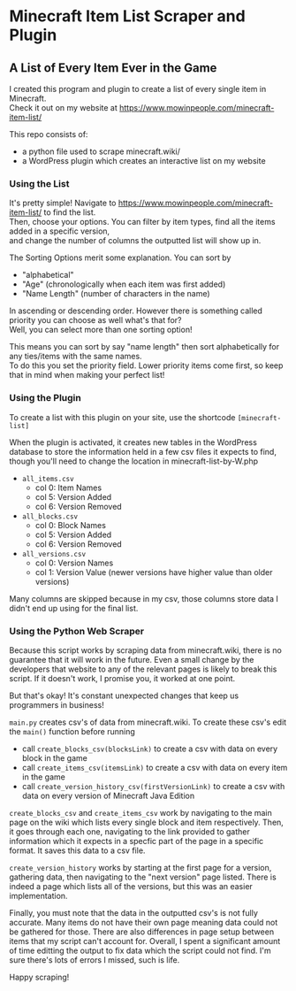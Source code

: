 # Minecraft Item List Scraper and Plugin
## A List of Every Item Ever in the Game
I created this program and plugin to create a list of every single item in Minecraft.\
Check it out on my website at https://www.mowinpeople.com/minecraft-item-list/

This repo consists of:
- a python file used to scrape minecraft.wiki/
- a WordPress plugin which creates an interactive list on my website

### Using the List
It's pretty simple! Navigate to https://www.mowinpeople.com/minecraft-item-list/ to find the list.\
Then, choose your options. You can filter by item types, find all the items added in a specific version,\
and change the number of columns the outputted list will show up in.

The Sorting Options merit some explanation. You can sort by 
- "alphabetical"
- "Age" (chronologically when each item was first added)
- "Name Length" (number of characters in the name)

In ascending or descending order. However there is something called priority you can choose as well what's that for?\
Well, you can select more than one sorting option!

This means you can sort by say "name length" then sort alphabetically for any ties/items with the same names.\
To do this you set the priority field. Lower priority items come first, so keep that in mind when making your perfect list!

### Using the Plugin
To create a list with this plugin on your site, use the shortcode `[minecraft-list]`

When the plugin is activated, it creates new tables in the WordPress database to store the information held in a few csv files
it expects to find, though you'll need to change the location in minecraft-list-by-W.php 
- `all_items.csv`
  - col 0: Item Names
  - col 5: Version Added
  - col 6: Version Removed
- `all_blocks.csv`
  - col 0: Block Names
  - col 5: Version Added
  - col 6: Version Removed
- `all_versions.csv`
  - col 0: Version Names
  - col 1: Version Value (newer versions have higher value than older versions)

Many columns are skipped because in my csv, those columns store data I didn't end up using for the final list.

### Using the Python Web Scraper
Because this script works by scraping data from minecraft.wiki, there is no guarantee that it will work in the future.
Even a small change by the developers that website to any of the relevant pages is likely to break this script.
If it doesn't work, I promise you, it worked at one point.

But that's okay! It's constant unexpected changes that keep us programmers in business!

`main.py` creates csv's of data from minecraft.wiki. To create these csv's edit the `main()` function before running
- call `create_blocks_csv(blocksLink)` to create a csv with data on every block in the game
- call `create_items_csv(itemsLink)` to create a csv with data on every item in the game
- call `create_version_history_csv(firstVersionLink)` to create a csv with data on every version of Minecraft Java Edition

`create_blocks_csv` and `create_items_csv` work by navigating to the main page on the wiki which lists every single block
and item respectively.
Then, it goes through each one, navigating to the link provided to gather information which it expects
in a specfic part of the page in a specific format. It saves this data to a csv file.

`create_version_history` works by starting at the first page for a version, gathering data, 
then navigating to the "next version" page listed.
There is indeed a page which lists all of the versions, but this was an easier implementation.

Finally, you must note that the data in the outputted csv's is not fully accurate. Many items do not have their own page
meaning data could not be gathered for those. There are also differences in page setup between items that my script can't
account for. Overall, I spent a significant amount of time editting the output to fix data which the script could not find.
I'm sure there's lots of errors I missed, such is life.

Happy scraping!
